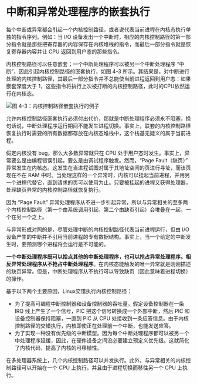 # 中断和异常处理程序的嵌套执行
每个中断或异常都会引起一个内核控制路径，或者说代表当前进程在内核态执行单独的指令序列。例如：当 I/O 设备发出一个中断时，相应的内核控制路径的第一部分指令就是那些把寄存器的内容保存在内核堆栈的指令，而最后一部分指令就是恢复寄存器内容并让 CPU 返回到用户态的那些指令。

内核控制路径可以任意嵌套；一个中断处理程序可以被另一个中断处理程序 “中断”，因此引起内核控制路径的嵌套执行，如图 4-3 所示。其结果是，对中断进行处理的内核控制路径，其最后一部分指令并不总能使当前进程返回到用户态：如果嵌套深度大于 1，这些指令将执行上次被打断的内核控制路径，此时的CPU依然运行在内核态。

![图 4-3：内核控制路径嵌套执行的例子](../static/4_3.jpg)

允许内核控制路径嵌套执行必须付出代价，那就是中断处理程序必须永不阻塞，换句话说，中断处理程序运行期间不能发生进程切换。事实上，联套的内核控制路径恢复执行时需要的所有数据都存放在内核态堆栈中，这个栈基无疑义的属于当前进程。

假定内核没有 bug，那么大多数异常就只在 CPU 处于用户态时发生。事实上，异常要么是由编程错误引起，要么是由调试程序触发。然而，“Page Fault（缺页）” 异常发生在内核态。这发生在当进程试图对属于其地址空间的页进行寻址，而该页现在不在 RAM 中时。当处理这样的一个异常时，内核可以挂起当前进程，并用另一个进程代替它，直到请求的页可以使用为止。只要被挂起的进程又获得处理器，处理缺页异常的内核控制路径就恢复执行。

因为 “Page Fault” 异常处理程序从不进一步引起异常，所以与异常相关的至多两个内核控制路径（第一个由系统调用引起，第二个由缺页引起）会堆叠在一起，一个在另一个之上。

与异常形成对照的是，尽管处理中断的内核控制路径代表当前进程运行，但由 I/O 设备产生的中断并不引用当前进程的专有数据结构。事实上，当一个给定的中断发生时，要预测哪个进程将会运行是不可能的。

**一个中断处理程序既可以拾点其他的中断处理程序，也可以抢占异常处理程序。相反异常处理程序从不抢占中断处理程序**。在内核态能触发的唯一异常就是刚刚描述的缺页异常。但是，中断处理程序从不执行可以导致缺页（因此意味着进程切换）的操作。

基于以下两个主要原因，Linux交错执行内核控制路径：  
- 为了提高可编程中断控制器和设备控制器的吞吐量。假定设备控制器在一条 IRQ 线上产生了一个信号，PIC 把这个信号转换成一个外部中断，然后 PIC 和设备控制器保持阻塞，一直到 PIC 从 CPU 处接收到一条应答信息。由于内核控制路径的交错执行，内核即使正在处理前一个中断，也能发送应答。
- 为了实现一种没有优先级的中断模型。因为每个中断处理程序都可以被另一个中处理程序延缓，因此，在硬件设备之间没必要建立预定义优先级。这就简化了内核代码，提高了内核的可移植性。

在多处理器系统上，几个内核控制路径可以并发执行。此外，与异常相关的内核控制路径可以开始在一个 CPU 上执行，并且由于进程切换而移往另一个 CPU 上执行。
